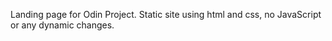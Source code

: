 Landing page for Odin Project. Static site using html and css,
no JavaScript or any dynamic changes.
